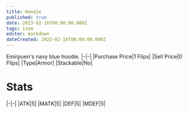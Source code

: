 ```yaml
---
title: Hoodie
published: true
date: 2023-02-16T00:00:00.000Z
tags: item
editor: markdown
dateCreated: 2023-02-16T00:00:00.000Z
---
```


Emirpoen's navy blue hoodie.
|-|-|
|Purchase Price|1 Flips|
|Sell Price|0 Flips|
|Type|Armor|
|Stackable|No|

# Stats
|-|-|
|ATK|5|
|MATK|5|
|DEF|5|
|MDEF|5|
